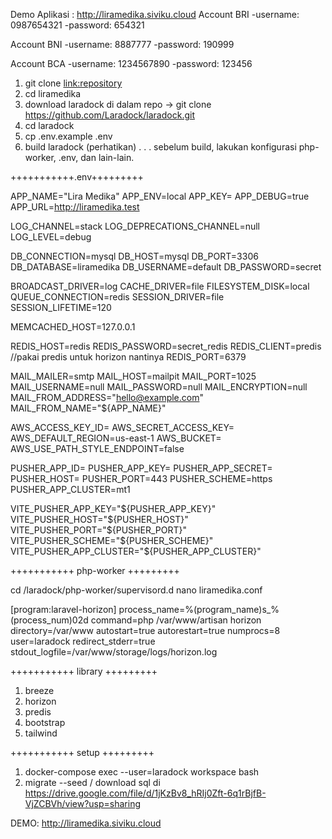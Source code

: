 Demo Aplikasi : http://liramedika.siviku.cloud
Account BRI
    -username: 0987654321
    -password: 654321

Account BNI
    -username: 8887777
    -password: 190999

Account BCA
    -username: 1234567890
    -password: 123456

1. git clone <link:repository>
2. cd liramedika
3. download laradock di dalam repo -> git clone https://github.com/Laradock/laradock.git
4. cd laradock
5. cp .env.example .env
6. build laradock (perhatikan) . . . sebelum build, lakukan konfigurasi php-worker, .env, dan lain-lain.

+++++++++++.env+++++++++

APP_NAME="Lira Medika"
APP_ENV=local
APP_KEY=
APP_DEBUG=true
APP_URL=http://liramedika.test

LOG_CHANNEL=stack
LOG_DEPRECATIONS_CHANNEL=null
LOG_LEVEL=debug

DB_CONNECTION=mysql
DB_HOST=mysql
DB_PORT=3306
DB_DATABASE=liramedika
DB_USERNAME=default
DB_PASSWORD=secret

BROADCAST_DRIVER=log
CACHE_DRIVER=file
FILESYSTEM_DISK=local
QUEUE_CONNECTION=redis
SESSION_DRIVER=file
SESSION_LIFETIME=120

MEMCACHED_HOST=127.0.0.1

REDIS_HOST=redis
REDIS_PASSWORD=secret_redis
REDIS_CLIENT=predis //pakai predis untuk horizon nantinya
REDIS_PORT=6379

MAIL_MAILER=smtp
MAIL_HOST=mailpit
MAIL_PORT=1025
MAIL_USERNAME=null
MAIL_PASSWORD=null
MAIL_ENCRYPTION=null
MAIL_FROM_ADDRESS="hello@example.com"
MAIL_FROM_NAME="${APP_NAME}"

AWS_ACCESS_KEY_ID=
AWS_SECRET_ACCESS_KEY=
AWS_DEFAULT_REGION=us-east-1
AWS_BUCKET=
AWS_USE_PATH_STYLE_ENDPOINT=false

PUSHER_APP_ID=
PUSHER_APP_KEY=
PUSHER_APP_SECRET=
PUSHER_HOST=
PUSHER_PORT=443
PUSHER_SCHEME=https
PUSHER_APP_CLUSTER=mt1

VITE_PUSHER_APP_KEY="${PUSHER_APP_KEY}"
VITE_PUSHER_HOST="${PUSHER_HOST}"
VITE_PUSHER_PORT="${PUSHER_PORT}"
VITE_PUSHER_SCHEME="${PUSHER_SCHEME}"
VITE_PUSHER_APP_CLUSTER="${PUSHER_APP_CLUSTER}"


+++++++++++ php-worker +++++++++

cd /laradock/php-worker/supervisord.d
nano liramedika.conf


[program:laravel-horizon]
process_name=%(program_name)s_%(process_num)02d
command=php /var/www/artisan horizon
directory=/var/www
autostart=true
autorestart=true
numprocs=8
user=laradock
redirect_stderr=true
stdout_logfile=/var/www/storage/logs/horizon.log


+++++++++++ library +++++++++

1. breeze
2. horizon
3. predis
4. bootstrap
5. tailwind

+++++++++++ setup +++++++++

1. docker-compose exec --user=laradock workspace bash
2. migrate --seed / download sql di https://drive.google.com/file/d/1jKzBv8_hRIj0Zft-6q1rBjfB-VjZCBVh/view?usp=sharing

DEMO: http://liramedika.siviku.cloud
